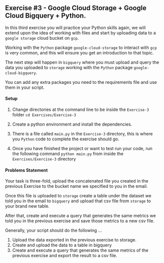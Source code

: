 ## Exercise #3 - Google Cloud Storage + Google Cloud Bigquery + Python.

In this third exercise you will practice your Python skills again,
we will extend upon the idea of working with files and start by 
uploading data to a `google storage` cloud bucket on `gcp`.

Working with the `Python` package `google-cloud-storage` to interact with `gcp` is very
common, and this will ensure you get an introduction to that topic.

The next step will happen in `bigquery` where you must upload and query the data you uploaded
to `storage` working with the `Python` package `google-cloud-bigquery`.

You can add any extra packages you need to the requirements file and use them in your script.

#### Setup
1. Change directories at the command line 
   to be inside the `Exercise-3` folder `cd Exercises/Exercise-3`
   
2. Create a python environment and install the dependencies.

3. There is a file called `main.py` in the `Exercise-3` directory, this
   is where you `Python` code to complete the exercise should go.
   
4. Once you have finished the project or want to test run your code,
   run the following command `python main.py` from inside the `Exercises/Exercise-3` directory

#### Problems Statement
Your task is three-fold, upload the concatenated file you created in the previous Exercise to the
bucket name we specified to you in the email.

Once this file is uploaded to `storage` create a table under the dataset we told you in the email to
`bigquery` and upload that csv file from `storage` to your brand new table.

After that, create and execute a query that generates the same metrics we told you in the previous exercise
and save those metrics to a new csv file.

Generally, your script should do the following ...
1. Upload the data exported in the previous exercise to storage.
2. Create and upload the data to a table in bigquery
3. Create and execute a query that generates the same metrics of the previous exercise and export
   the result to a csv file.